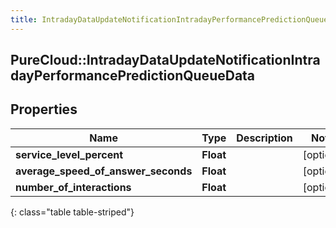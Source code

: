 ```yaml
---
title: IntradayDataUpdateNotificationIntradayPerformancePredictionQueueData
---
```

## PureCloud::IntradayDataUpdateNotificationIntradayPerformancePredictionQueueData

## Properties

|Name | Type | Description | Notes|
|------------ | ------------- | ------------- | -------------|
| **service_level_percent** | **Float** |  | [optional] |
| **average_speed_of_answer_seconds** | **Float** |  | [optional] |
| **number_of_interactions** | **Float** |  | [optional] |
{: class="table table-striped"}



